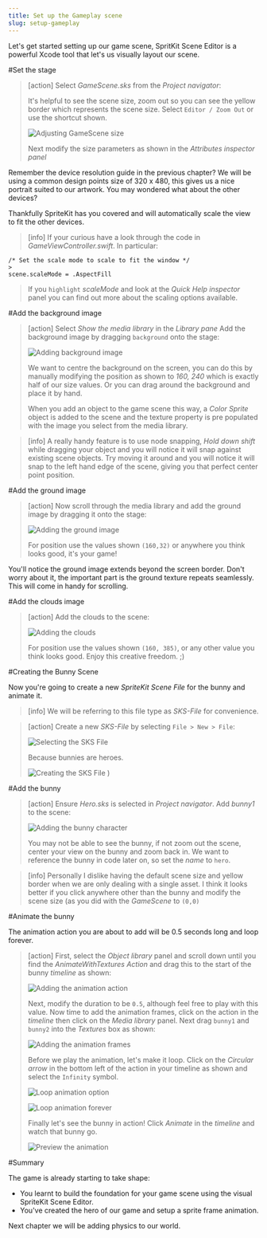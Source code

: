 ```yaml
---
title: Set up the Gameplay scene
slug: setup-gameplay
---
```


Let's get started setting up our game scene, SpritKit Scene Editor is a powerful Xcode tool that let's us visually layout our scene.

#Set the stage

> [action]
> Select *GameScene.sks* from the *Project navigator*:
>
> It's helpful to see the scene size, zoom out so you can see the yellow border which represents the scene size. Select `Editor / Zoom Out` or use the shortcut shown.
>
> ![Adjusting GameScene size](../Tutorial-Images/xcode_gamescene_size.png)
>
> Next modify the size parameters as shown in the *Attributes inspector panel*

Remember the device resolution guide in the previous chapter? We will be using a common design points size of 320 x 480, this gives us a nice portrait suited to our artwork.  You may wondered what about the other devices?

Thankfully SpriteKit has you covered and will automatically scale the view to fit the other devices.

> [info]
> If your curious have a look through the code in *GameViewController.swift*.  In particular:
>
```
/* Set the scale mode to scale to fit the window */
>
scene.scaleMode = .AspectFill
```
>
> If you `highlight` *scaleMode* and look at the *Quick Help inspector* panel you can find out more about the scaling options available.
>

#Add the background image

> [action]
> Select *Show the media library* in the *Library pane* Add the background image by dragging `background` onto the stage:
>
> ![Adding background image](../Tutorial-Images/xcode_gamescene_add_background.png)
>
> We want to centre the background on the screen, you can do this by manually modifying the position as shown to *160, 240* which is exactly half of our size values. Or you can drag around the background and place it by hand.
>
> When you add an object to the game scene this way, a *Color Sprite* object is added to the scene and the texture property is pre populated with the image you select from the media library.  

<!--  -->

> [info]
> A really handy feature is to use node snapping, *Hold down shift* while dragging your object and you will notice it will snap against existing scene objects.  Try moving it around and you will notice it will snap to the left hand edge of the scene, giving you that perfect center point position.
>

#Add the ground image

> [action]
> Now scroll through the media library and add the ground image by dragging it onto the stage:
>
> ![Adding the ground image](../Tutorial-Images/xcode_gamescene_add_ground.png)
>
> For position use the values shown `(160,32)` or anywhere you think looks good, it's your game!

You'll notice the ground image extends beyond the screen border. Don't worry about it, the important part is the ground texture repeats seamlessly.  This will come in handy for scrolling.

#Add the clouds image

> [action]
> Add the clouds to the scene:
>
> ![Adding the clouds](../Tutorial-Images/xcode_gamescene_add_clouds.png)
>
> For position use the values shown `(160, 385)`, or any other value you think looks good. Enjoy this creative freedom. ;)

#Creating the Bunny Scene

Now you're going to create a new *SpriteKit Scene File* for the bunny and animate it.

> [info]
> We will be referring to this file type as *SKS-File* for convenience.

<!--  -->

> [action]
> Create a new *SKS-File* by selecting `File > New > File`:
>
> ![Selecting the SKS File](../Tutorial-Images/xcode_add_sks.png)
>
> Because bunnies are heroes.
>
> ![Creating the SKS File](../Tutorial-Images/xcode_add_sks_hero.png)
>)

#Add the bunny

> [action]
> Ensure *Hero.sks* is selected in *Project navigator*.
> Add *bunny1* to the scene:
>
> ![Adding the bunny character](../Tutorial-Images/xcode_add_bunny_hero_scene.png)
>
> You may not be able to see the bunny, if not zoom out the scene, center your view on the bunny and zoom back in.
> We want to reference the bunny in code later on, so set the *name* to `hero`.
>

<!--  -->

> [info]
> Personally I dislike having the default scene size and yellow border when we are only dealing with a single asset.
> I think it looks better if you click anywhere other than the bunny and modify the scene size (as you did with the *GameScene*
> to `(0,0)`

#Animate the bunny

The animation action you are about to add will be 0.5 seconds long and loop forever.

> [action]
> First, select the *Object library* panel and scroll down until you find the *AnimateWithTextures Action* and drag this
> to the start of the bunny *timeline* as shown:
>
> ![Adding the animation action](../Tutorial-Images/xcode_hero_add_action.png)
>
> Next, modify the duration to be `0.5`, although feel free to play with this value.
> Now time to add the animation frames, click on the action in the *timeline* then click on the *Media library* panel.
> Next drag `bunny1` and `bunny2` into the *Textures* box as shown:
>
> ![Adding the animation frames](../Tutorial-Images/xcode_hero_add_action_frames.png)
>
> Before we play the animation, let's make it loop.  Click on the *Circular arrow* in the bottom left of the action in your timeline
> as shown and select the `Infinity` symbol.
>
> ![Loop animation option](../Tutorial-Images/xcode_hero_action_loop.png)
>
> ![Loop animation forever](../Tutorial-Images/xcode_hero_animation_action_loop.png)
>
> Finally let's see the bunny in action! Click *Animate* in the *timeline* and watch that bunny go.
>
> ![Preview the animation](../Tutorial-Images/xcode_timeline_animate.png)
>

#Summary

The game is already starting to take shape:
* You learnt to build the foundation for your game scene using the visual SpriteKit Scene Editor.
* You've created the hero of our game and setup a sprite frame animation.

Next chapter we will be adding physics to our world.
